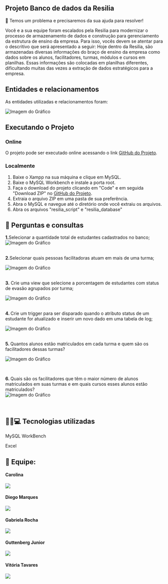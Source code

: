## <strong>Projeto  Banco de dados da Resilia</strong>


🎯 Temos um problema e precisaremos da sua ajuda para resolver!

Você e a sua equipe foram escalados pela Resilia para modernizar o processo
de armazenamento de dados e construção para gerenciamento da estrutura
de ensino da empresa.
Para isso, vocês devem se atentar para o descritivo que será apresentado a
seguir:
Hoje dentro da Resilia, são armazenadas diversas informações do braço de
ensino da empresa como dados sobre os alunos, facilitadores, turmas,
módulos e cursos em planilhas. Essas informações são colocadas em
planilhas diferentes, dificultando muitas das vezes a extração de dados
estratégicos para a empresa.


## Entidades e relacionamentos

As entidades utilizadas e relacionamentos foram:

![Imagem do Gráfico](https://i.ibb.co/S3CMYYj/modelo-fisico.png)

## Executando o Projeto

### Online
O projeto pode ser executado online acessando o link [GitHub do Projeto](https://github.com/VihProgramer/Projeto_Grupo_M2_DB_Resilia).

### Localmente

1. Baixe o Xampp na sua máquina e clique em MySQL.
2. Baixe o MySQL Workbench e instale a porta root.
3. Faça o download do projeto clicando em "Code" e em seguida "Download ZIP" no [GitHub do Projeto](https://github.com/VihProgramer/Projeto_Grupo_M2_DB_Resilia).
4. Extraia o arquivo ZIP em uma pasta de sua preferência.
5. Abra o MySQL e navegue até o diretório onde você extraiu os arquivos.
6. Abra os arquivos "resilia_script" e "resilia_database"
   

## 📑 Perguntas e consultas

 <strong>1.</strong>Selecionar a quantidade total de estudantes cadastrados no banco;
 <br>
![Imagem do Gráfico](https://i.ibb.co/Dps9ft3/perg1.jpg)

<br>
 <strong>2.</strong>Selecionar quais pessoas facilitadoras atuam em mais de uma turma;
 <br>
 
![Imagem do Gráfico](https://i.ibb.co/w0rfzgT/perg2.jpg)

<br>
<strong>3.</strong> Crie uma view que selecione a porcentagem de estudantes com status de evasão agrupados por turma;
 <br>
 
![Imagem do Gráfico](https://github.com/GuttenbergJr/Projeto_Grupo_M2_DB_Resilia/assets/114154174/6e68b24c-4d56-4b1b-aef2-8822a9aa085f)

<br>
<strong>4. </strong>Crie um trigger para ser disparado quando o atributo status de um estudante for atualizado e inserir um novo dado em uma tabela de log;
 <br>
 
![Imagem do Gráfico](https://github.com/GuttenbergJr/Projeto_Grupo_M2_DB_Resilia/assets/114154174/d00722e9-8e9d-4284-b46c-03b0d1d8eca8)

<br>
<strong>5. </strong>Quantos alunos estão matriculados em cada turma e quem são os facilitadores dessas turmas?
 <br>
 
![Imagem do Gráfico](https://github.com/GuttenbergJr/Projeto_Grupo_M2_DB_Resilia/assets/114154174/eb098dba-33b9-45ed-8914-31604e6a06a0)

<br>

<strong>6. </strong>Quais são os facilitadores que têm o maior número de alunos matriculados em suas turmas e em quais cursos esses alunos estão matriculados?
 <br>
![Imagem do Gráfico](https://github.com/GuttenbergJr/Projeto_Grupo_M2_DB_Resilia/assets/114154174/fe181dac-d51e-42a3-9f22-5e944b94993e)


<br>

## 🔨🔧💻 Tecnologias utilizadas
 
  
MySQL WorkBench
  
Excel


## 🤝 Equipe:



</a> <h4>Carolina</h4>
<a style="display: block;" href="https://github.com/carolrc" target="_blank">
<img src="https://img.shields.io/badge/GitHub-100000?style=for-the-badge&logo=github&logoColor=white">


</a> <h4>Diego Marques</h4>
<a style="display: block;" href="https://github.com/Diegool97" target="_blank">
<img src="https://img.shields.io/badge/GitHub-100000?style=for-the-badge&logo=github&logoColor=white">


</a> <h4>Gabriela Rocha</h4>
<a style="display: block;" href="https://github.com/gabirc26" target="_blank">
<img src="https://img.shields.io/badge/GitHub-100000?style=for-the-badge&logo=github&logoColor=white">


</a> <h4>Guttenberg Junior</h4>
<a style="display: block;" href="https://github.com/GuttenbergJr" target="_blank">
<img src="https://img.shields.io/badge/GitHub-100000?style=for-the-badge&logo=github&logoColor=white">


</a> <h4>Vitória Tavares</h4>
<a style="display: block;" href="https://github.com/VihProgramer" target="_blank">
<img src="https://img.shields.io/badge/GitHub-100000?style=for-the-badge&logo=github&logoColor=white">


